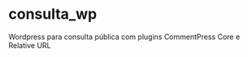 consulta_wp
===========

Wordpress para consulta pública com plugins CommentPress Core e Relative URL
